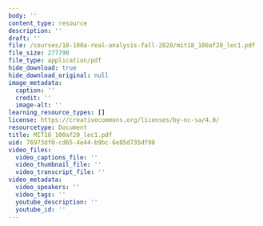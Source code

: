 ```yaml
---
body: ''
content_type: resource
description: ''
draft: ''
file: /courses/18-100a-real-analysis-fall-2020/mit18_100af20_lec1.pdf
file_size: 277790
file_type: application/pdf
hide_download: true
hide_download_original: null
image_metadata:
  caption: ''
  credit: ''
  image-alt: ''
learning_resource_types: []
license: https://creativecommons.org/licenses/by-nc-sa/4.0/
resourcetype: Document
title: MIT18_100af20_lec1.pdf
uid: 76973df0-cd65-4e44-b9bc-6e85d735df98
video_files:
  video_captions_file: ''
  video_thumbnail_file: ''
  video_transcript_file: ''
video_metadata:
  video_speakers: ''
  video_tags: ''
  youtube_description: ''
  youtube_id: ''
---
```


